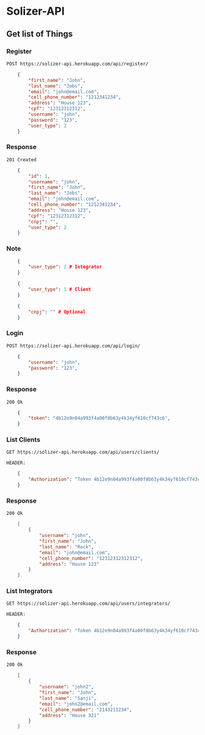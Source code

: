 # Solizer-API

## Get list of Things

### Register

`POST https://solizer-api.herokuapp.com/api/register/`

```json
    {
	    "first_name": "John",
	    "last_name": "Jobs",
	    "email": "john@email.com",
	    "cell_phone_number": "1212341234",
	    "address": "House 123",
	    "cpf": "12312312312",
	    "username": "john",
	    "password": "123",
	    "user_type": 2
    }
```

### Response

    201 Created
```json
    {
	    "id": 1,
	    "username": "john",
	    "first_name": "John",
	    "last_name": "Jobs",
	    "email": "john@email.com",
	    "cell_phone_number": "1212341234",
	    "address": "House 123",
	    "cpf": "12312312312",
	    "cnpj": "",
	    "user_type": 2
    }
```    
### Note

```json
    {
	    "user_type": 2 # Integrator
    }
```    
```json
    {
	    "user_type": 1 # Client
    }
```    
```json
    {
	    "cnpj": "" # Optional
    }
```
### Login

`POST https://solizer-api.herokuapp.com/api/login/`

```json
    {
	    "username": "john",
	    "password": "123",
    }
```

### Response

    200 Ok
```json
    {
	    "token": "4b12e9n04a993f4a00f8b63y4k34yf610cf743c6",
    }
```
### List Clients

`GET https://solizer-api.herokuapp.com/api/users/clients/` 

   
`HEADER:` 
```json
    {
	    "Authorization": "Token 4b12e9n04a993f4a00f8b63y4k34yf610cf743c6"
    }
```

### Response

    200 Ok
```json
    [
	    {
            "username": "john",
            "first_name": "John",
            "last_name": "Rock",
            "email": "john@email.com",
            "cell_phone_number": "12312312312312",
            "address": "House 123"
	    }
    ]
``` 
### List Integrators

`GET https://solizer-api.herokuapp.com/api/users/integrators/` 

   
`HEADER:` 
```json
    {
	    "Authorization": "Token 4b12e9n04a993f4a00f8b63y4k34yf610cf743c6"
    }
```

### Response

    200 Ok
```json
    [
	    {
            "username": "john2",
            "first_name": "John",
            "last_name": "Sanji",
            "email": "john2@email.com",
            "cell_phone_number": "2143211234",
            "address": "House 321"
	    }
    ]
```                     